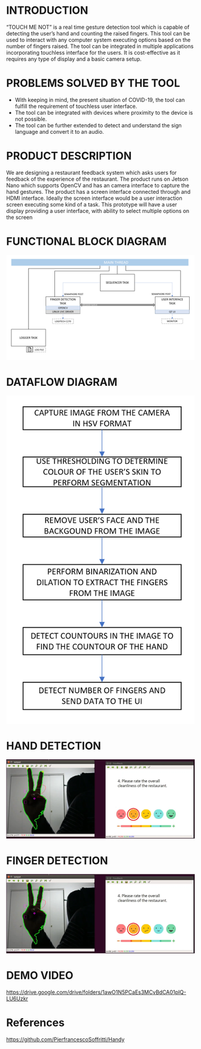 # INTRODUCTION
“TOUCH ME NOT” is a real time gesture detection tool which is capable of detecting the user’s hand and counting the raised fingers. This tool can be used to interact with any computer system executing options based on the number of fingers raised. The tool can be integrated in multiple applications incorporating touchless interface for the users. It is cost-effective as it requires any type of display and a basic camera setup.

# PROBLEMS SOLVED BY THE TOOL
- With keeping in mind, the present situation of COVID-19, the tool can fulfill the requirement of touchless user interface.
- The tool can be integrated with devices where proximity to the device is not possible.
- The tool can be further extended to detect and understand the sign language and convert it to an audio.

# PRODUCT DESCRIPTION
We are designing a restaurant feedback system which asks users for feedback of the experience of the restaurant. The product runs on Jetson Nano which supports OpenCV and has an camera interface to capture the hand gestures. The product has a screen interface connected through and HDMI interface. Ideally the screen interface would be a user interaction screen executing some kind of a task. This prototype will have a user display providing a user interface, with ability to select multiple options on the screen

# FUNCTIONAL BLOCK DIAGRAM
![alt text](https://github.com/deep6000/TouchMeNot/blob/master/Documentation/Block%20Diagram.png)

# DATAFLOW DIAGRAM
![alt text](https://github.com/deep6000/TouchMeNot/blob/master/Documentation/DataFlow.png)

# HAND DETECTION
![alt text](https://github.com/deep6000/TouchMeNot/blob/master/Documentation/FingerDetection.PNG)

# FINGER DETECTION
![alt text](https://github.com/deep6000/TouchMeNot/blob/master/Documentation/FingerDetection.PNG) 

# DEMO VIDEO 
https://drive.google.com/drive/folders/1awO1N5PCaEs3MCvBdCA01pIQ-LU6Uzkr

# References
https://github.com/PierfrancescoSoffritti/Handy
